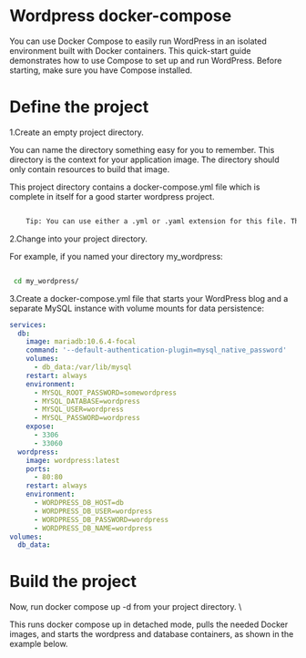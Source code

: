 # Wordpress docker-compose

You can use Docker Compose to easily run WordPress in an isolated environment built with Docker containers. This quick-start guide demonstrates how to use Compose to set up and run WordPress. Before starting, make sure you have Compose installed.

# Define the project


1.Create an empty project directory. 

You can name the directory something easy for you to remember. This directory is the context for your application image. The directory should only contain resources to build that image. 

This project directory contains a docker-compose.yml file which is complete in itself for a good starter wordpress project. 
```bash

    Tip: You can use either a .yml or .yaml extension for this file. They both work.
```
2.Change into your project directory.

For example, if you named your directory my_wordpress:
```bash

 cd my_wordpress/

```
3.Create a docker-compose.yml file that starts your WordPress blog and a separate MySQL instance with volume mounts for data persistence:

```yml
services:
  db:
    image: mariadb:10.6.4-focal
    command: '--default-authentication-plugin=mysql_native_password'
    volumes:
      - db_data:/var/lib/mysql
    restart: always
    environment:
      - MYSQL_ROOT_PASSWORD=somewordpress
      - MYSQL_DATABASE=wordpress
      - MYSQL_USER=wordpress
      - MYSQL_PASSWORD=wordpress
    expose:
      - 3306
      - 33060
  wordpress:
    image: wordpress:latest
    ports:
      - 80:80
    restart: always
    environment:
      - WORDPRESS_DB_HOST=db
      - WORDPRESS_DB_USER=wordpress
      - WORDPRESS_DB_PASSWORD=wordpress
      - WORDPRESS_DB_NAME=wordpress
volumes:
  db_data:
```
# Build the project 
Now, run docker compose up -d from your project directory. \

This runs docker compose up in detached mode, pulls the needed Docker images, and starts the wordpress and database containers, as shown in the example below.
